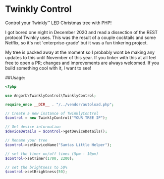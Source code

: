 # Twinkly Control
Control your Twinkly&trade; LED Christmas tree with PHP!

I got bored one night in December 2020 and read a dissection of the REST protocol Twinkly uses. This was the result of a couple cocktails and some Netflix, so it's not 'enterprise-grade' but it was a fun tinkering project.

My tree is packed away at the moment so I probably wont be making any updates to this until November of this year. If you tinker with this at all feel free to open a PR; changes and improvements are always welcomed. If you build something cool with it, I want to see!

##Usage:
```php
<?php

use Angorb\TwinklyControl\TwinklyControl;

require_once __DIR__ . "/../vendor/autoload.php";

// Create a new instance of TwinklyControl
$control = new TwinklyControl("YOUR TREE IP");

// Get device information
$deviceDetails = $control->getDeviceDetails();

// Rename your tree
$control->setDeviceName("Santas Little Helper");

// set the timer on/off times (5pm - 10pm)
$control->setTimer(1700, 2200);

// set the brightness to 50%
$control->setBrightness(50);